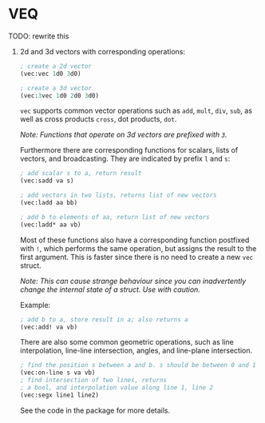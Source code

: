 # VEQ

TODO: rewrite this


1. 2d and 3d vectors with corresponding operations:
   ```lisp
   ; create a 2d vector
   (vec:vec 1d0 3d0)

   ; create a 3d vector
   (vec:3vec 1d0 2d0 3d0)
   ```
   `vec` supports common vector operations such as `add`, `mult`, `div`, `sub`,
   as well as cross products `cross`, dot products, `dot`.

   *Note: Functions that operate on 3d vectors are prefixed with `3`.*

   Furthermore there are corresponding functions for scalars, lists of vectors,
   and broadcasting. They are indicated by prefix `l` and `s`:
   ```lisp
   ; add scalar s to a, return result
   (vec:sadd va s)

   ; add vectors in two lists, returns list of new vectors
   (vec:ladd aa bb)

   ; add b to elements of aa, return list of new vectors
   (vec:ladd* aa vb)
   ```

   Most of these functions also have a corresponding function postfixed with `!`,
   which performs the same operation, but assigns the result to the first
   argument. This is faster since there is no need to create a new `vec` struct.

   *Note: This can cause strange behaviour since you can inadvertently change the
   internal state of a struct. Use with caution.*

   Example:
   ```lisp
   ; add b to a, store result in a; also returns a
   (vec:add! va vb)
   ```
   There are also some common geometric operations, such as line interpolation,
   line-line intersection, angles, and line-plane intersection.
   ```lisp
   ; find the position s between a and b. s should be between 0 and 1
   (vec:on-line s va vb)
   ; find intersection of two lines, returns
   ; a bool, and interpolation value along line 1, line 2
   (vec:segx line1 line2)
   ```
   See the code in the package for more details.


